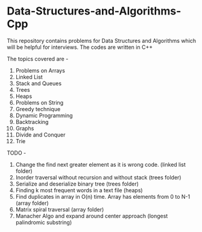 # Data-Structures-and-Algorithms-Cpp
This repository contains problems for Data Structures and Algorithms which will be helpful for interviews. The codes are written in C++

The topics covered are - 
1. Problems on Arrays
2. Linked List
3. Stack and Queues
4. Trees
5. Heaps
6. Problems on String
7. Greedy technique
8. Dynamic Programming
9. Backtracking
10. Graphs
11. Divide and Conquer
12. Trie 

TODO - 
1. Change the find next greater element as it is wrong code. (linked list folder)
2. Inorder traversal without recursion and without stack (trees folder)
3. Serialize and deserialize binary tree (trees folder)
4. Finding k most frequent words in a text file (heaps)
5. Find duplicates in array in O(n) time. Array has elements from 0 to N-1 (array folder)
6. Matrix spiral traversal (array folder)
7. Manacher Algo and expand around center approach (longest palindromic substring)
